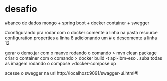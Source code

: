 # desafio
#banco de dados mongo + spring boot + docker container + swegger

#configurando pra rodar com o docker 
comente a linha na pasta resource configuration.properties  a linha 8 adicionando um # e descomente a linha 12

gerar o demo.jar com o manve rodando o comando > mvn clean package
criar o container com o comando > docker build -t api-ibm-eso .
suba todas as imagem rodando o compose >docker-compose up

acesse o swegger na url
http://localhost:9091/swagger-ui.html#!
